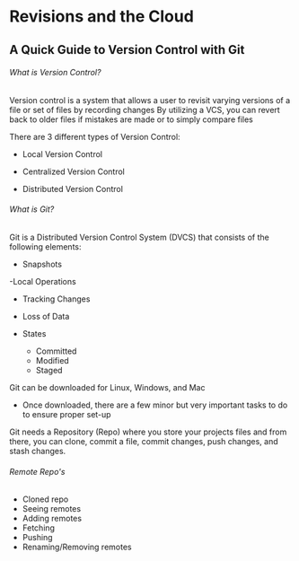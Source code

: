 # Revisions and the Cloud

## A Quick Guide to Version Control with Git

###### What is Version Control?

Version control is a system that allows a user to revisit varying versions of a file or set of files by recording changes
By utilizing a VCS, you can revert back to older files if mistakes are made or to simply compare files

There are 3 different types of Version Control:

- Local Version Control

- Centralized Version Control

- Distributed Version Control

###### What is Git?

Git is a Distributed Version Control System (DVCS) that consists of the following elements:

- Snapshots

-Local Operations

- Tracking Changes

- Loss of Data

- States

  - Committed
  - Modified
  - Staged

Git can be downloaded for Linux, Windows, and Mac

  - Once downloaded, there are a few minor but very important tasks to do to ensure proper set-up

Git needs a Repository (Repo) where you store your projects files and from there, you can clone, commit a file, commit changes, push changes, and stash changes.

###### Remote Repo's

  - Cloned repo
  - Seeing remotes
  - Adding remotes
  - Fetching
  - Pushing
  - Renaming/Removing remotes
  
